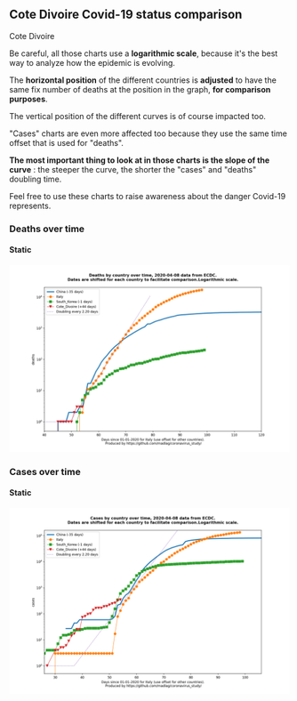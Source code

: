 ## Cote Divoire Covid-19 status comparison 

Cote Divoire



Be careful, all those charts use a **logarithmic scale**, because it's the best way to analyze how the epidemic is evolving.
 
The **horizontal position** of the different countries is **adjusted** to have the same fix number of deaths at the position in the graph, **for comparison purposes**.

The vertical position of the different curves is of course impacted too.

"Cases" charts are even more affected too because they use the same time offset that is used for "deaths".

**The most important thing to look at in those charts is the slope of the curve** : the steeper the curve, the shorter the "cases" and "deaths" doubling time.

Feel free to use these charts to raise awareness about the danger Covid-19 represents. 


 
### Deaths over time
 
#### Static
![Cote Divoire covid-19 deaths static chart](https://raw.githubusercontent.com/madlag/coronavirus_study/master/notebooks/graphs/2020-04-08/countries/Cote_Divoire/2020-04-08_Cote_Divoire_deaths.png "Cote Divoire covid-19 deaths static chart")   

 
### Cases over time
 
#### Static
![Cote Divoire covid-19 cases static chart](https://raw.githubusercontent.com/madlag/coronavirus_study/master/notebooks/graphs/2020-04-08/countries/Cote_Divoire/2020-04-08_Cote_Divoire_cases.png "Cote Divoire covid-19 cases static chart")   

